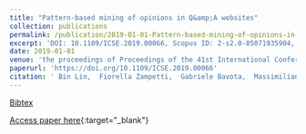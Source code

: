 ```yaml
---
title: "Pattern-based mining of opinions in Q&amp;A websites"
collection: publications
permalink: /publication/2019-01-01-Pattern-based-mining-of-opinions-in-QA-websites
excerpt: 'DOI: 10.1109/ICSE.2019.00066, Scopus ID: 2-s2.0-85071935904, Cited by: 1'
date: 2019-01-01
venue: 'the proceedings of Proceedings of the 41st International Conference on Software Engineering, ICSE 2019, Montreal, QC, Canada, May 25-31, 2019'
paperurl: 'https://doi.org/10.1109/ICSE.2019.00066'
citation: ' Bin Lin,  Fiorella Zampetti,  Gabriele Bavota,  Massimiliano Di Penta,  Michele Lanza, &quot;Pattern-based mining of opinions in Q&amp;amp;A websites.&quot; the proceedings of Proceedings of the 41st International Conference on Software Engineering, ICSE 2019, Montreal, QC, Canada, May 25-31, 2019, 2019.'
---
```

[Bibtex](https://dblp.org/rec/bib/conf/icse/0008ZBPL19)

[Access paper here](https://doi.org/10.1109/ICSE.2019.00066){:target="_blank"}
